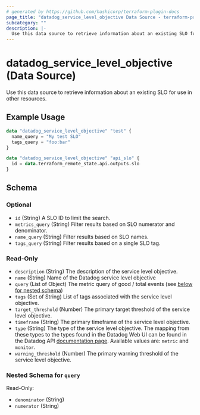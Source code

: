 ```yaml
---
# generated by https://github.com/hashicorp/terraform-plugin-docs
page_title: "datadog_service_level_objective Data Source - terraform-provider-datadog"
subcategory: ""
description: |-
  Use this data source to retrieve information about an existing SLO for use in other resources.
---
```


# datadog_service_level_objective (Data Source)

Use this data source to retrieve information about an existing SLO for use in other resources.

## Example Usage

```terraform
data "datadog_service_level_objective" "test" {
  name_query = "My test SLO"
  tags_query = "foo:bar"
}

data "datadog_service_level_objective" "api_slo" {
  id = data.terraform_remote_state.api.outputs.slo
}
```

<!-- schema generated by tfplugindocs -->
## Schema

### Optional

- `id` (String) A SLO ID to limit the search.
- `metrics_query` (String) Filter results based on SLO numerator and denominator.
- `name_query` (String) Filter results based on SLO names.
- `tags_query` (String) Filter results based on a single SLO tag.

### Read-Only

- `description` (String) The description of the service level objective.
- `name` (String) Name of the Datadog service level objective
- `query` (List of Object) The metric query of good / total events (see [below for nested schema](#nestedatt--query))
- `tags` (Set of String) List of tags associated with the service level objective.
- `target_threshold` (Number) The primary target threshold of the service level objective.
- `timeframe` (String) The primary timeframe of the service level objective.
- `type` (String) The type of the service level objective. The mapping from these types to the types found in the Datadog Web UI can be found in the Datadog API [documentation page](https://docs.datadoghq.com/api/v1/service-level-objectives/#create-a-slo-object). Available values are: `metric` and `monitor`.
- `warning_threshold` (Number) The primary warning threshold of the service level objective.

<a id="nestedatt--query"></a>
### Nested Schema for `query`

Read-Only:

- `denominator` (String)
- `numerator` (String)
